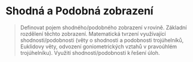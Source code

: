 # Shodná a Podobná zobrazení

>Definovat pojem shodného/podobného zobrazení v rovině. 
>Základní rozdělení těchto zobrazení. Matematická tvrzení využívající shodnosti/podobnosti (věty o shodnosti a podobnosti trojúhelníků, Euklidovy věty, 
>odvození goniometrických vztahů v pravoúhlém trojúhelníku). 
>Využití shodnosti/podobnosti k řešení úloh. 